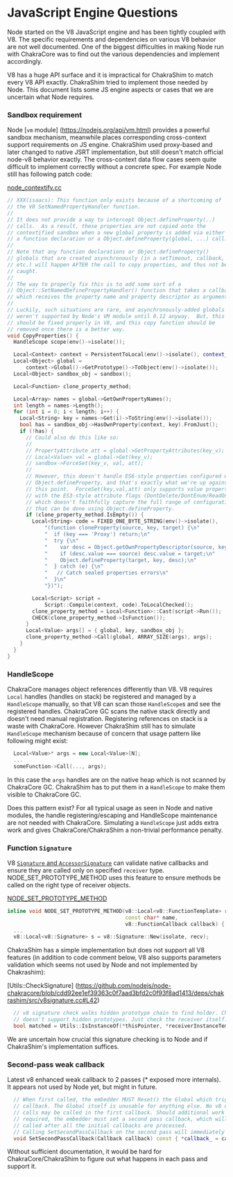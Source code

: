 JavaScript Engine Questions
===========================

Node started on the V8 JavaScript engine and has been tightly coupled with V8.
The specific requirements and dependencies on various V8 behavior are not well
documented. One of the biggest difficulties in making Node run with ChakraCore
was to find out the various dependencies and implement accordingly.

V8 has a huge API surface and it is impractical for ChakraShim to match every
V8 API exactly. ChakraShim tried to implement those needed by Node. This
document lists some JS engine aspects or cases that we are uncertain what Node
requires.


### Sandbox requirement

Node [`vm` module] (https://nodejs.org/api/vm.html) provides a powerful sandbox
mechanism, meanwhile places corresponding cross-context support requirements on
JS engine. ChakraShim used proxy-based and later changed to native JSRT
implementation, but still doesn't match official node-v8 behavior exactly. The
cross-context data flow cases seem quite difficult to implement correctly
without a concrete spec. For example Node still has following patch code:

[node_contextify.cc](https://github.com/nodejs/node/blob/master/src/node_contextify.cc#L118)

```c++
// XXX(isaacs): This function only exists because of a shortcoming of
// the V8 SetNamedPropertyHandler function.
//
// It does not provide a way to intercept Object.defineProperty(..)
// calls.  As a result, these properties are not copied onto the
// contextified sandbox when a new global property is added via either
// a function declaration or a Object.defineProperty(global, ...) call.
//
// Note that any function declarations or Object.defineProperty()
// globals that are created asynchronously (in a setTimeout, callback,
// etc.) will happen AFTER the call to copy properties, and thus not be
// caught.
//
// The way to properly fix this is to add some sort of a
// Object::SetNamedDefinePropertyHandler() function that takes a callback,
// which receives the property name and property descriptor as arguments.
//
// Luckily, such situations are rare, and asynchronously-added globals
// weren't supported by Node's VM module until 0.12 anyway.  But, this
// should be fixed properly in V8, and this copy function should be
// removed once there is a better way.
void CopyProperties() {
  HandleScope scope(env()->isolate());

  Local<Context> context = PersistentToLocal(env()->isolate(), context_);
  Local<Object> global =
      context->Global()->GetPrototype()->ToObject(env()->isolate());
  Local<Object> sandbox_obj = sandbox();

  Local<Function> clone_property_method;

  Local<Array> names = global->GetOwnPropertyNames();
  int length = names->Length();
  for (int i = 0; i < length; i++) {
    Local<String> key = names->Get(i)->ToString(env()->isolate());
    bool has = sandbox_obj->HasOwnProperty(context, key).FromJust();
    if (!has) {
      // Could also do this like so:
      //
      // PropertyAttribute att = global->GetPropertyAttributes(key_v);
      // Local<Value> val = global->Get(key_v);
      // sandbox->ForceSet(key_v, val, att);
      //
      // However, this doesn't handle ES6-style properties configured with
      // Object.defineProperty, and that's exactly what we're up against at
      // this point.  ForceSet(key,val,att) only supports value properties
      // with the ES3-style attribute flags (DontDelete/DontEnum/ReadOnly),
      // which doesn't faithfully capture the full range of configurations
      // that can be done using Object.defineProperty.
      if (clone_property_method.IsEmpty()) {
        Local<String> code = FIXED_ONE_BYTE_STRING(env()->isolate(),
            "(function cloneProperty(source, key, target) {\n"
            "  if (key === 'Proxy') return;\n"
            "  try {\n"
            "    var desc = Object.getOwnPropertyDescriptor(source, key);\n"
            "    if (desc.value === source) desc.value = target;\n"
            "    Object.defineProperty(target, key, desc);\n"
            "  } catch (e) {\n"
            "   // Catch sealed properties errors\n"
            "  }\n"
            "})");

        Local<Script> script =
            Script::Compile(context, code).ToLocalChecked();
        clone_property_method = Local<Function>::Cast(script->Run());
        CHECK(clone_property_method->IsFunction());
      }
      Local<Value> args[] = { global, key, sandbox_obj };
      clone_property_method->Call(global, ARRAY_SIZE(args), args);
    }
  }
}
```


### HandleScope

ChakraCore manages object references differently than V8. V8 requires `Local`
handles (handles on stack) be registered and managed by a `HandleScope`
manually, so that V8 can scan those `HandleScope`s and see the registered
handles. ChakraCore GC scans the native stack directly and doesn't need
manual registration. Registering references on stack is a waste with ChakraCore.
However ChakraShim still has to simulate `HandleScope` mechanism because of
concern that usage pattern like following might exist:

```c++
  Local<Value>* args = new Local<Value>[N];
  ...
  someFunction->Call(..., args);
```

In this case the `args` handles are on the native heap which is not scanned by
ChakraCore GC. ChakraShim has to put them in a `HandleScope` to make them
visible to ChakraCore GC.

Does this pattern exist? For all typical usage as seen in Node and native
modules, the handle registering/escaping and HandleScope maintenance are not
needed with ChakraCore. Simulating a `HandleScope` just adds extra work and
gives ChakraCore/ChakraShim a non-trivial performance penalty.


### Function `Signature`

V8 [`Signature` and `AccessorSignature`](https://github.com/nodejs/node/blob/ad0ce574320966ab2c7410a2c2ec8530e2bae500/deps/v8/include/v8.h#L4786)
can validate native callbacks and ensure they are called only on specified
`receiver` type. NODE_SET_PROTOTYPE_METHOD uses this feature to ensure methods
be called on the right type of receiver objects.

[NODE_SET_PROTOTYPE_METHOD](https://github.com/nodejs/node/blob/ad0ce574320966ab2c7410a2c2ec8530e2bae500/src/node.h#L260)

```c++
inline void NODE_SET_PROTOTYPE_METHOD(v8::Local<v8::FunctionTemplate> recv,
                                      const char* name,
                                      v8::FunctionCallback callback) {
  ...
  v8::Local<v8::Signature> s = v8::Signature::New(isolate, recv);
```

ChakraShim has a simple implementation but does not support all V8 features (in
addition to code comment below, V8 also supports parameters validation which
seems not used by Node and not implemented by Chakrashim):

[Utils::CheckSignature] (https://github.com/nodejs/node-chakracore/blob/cdd92ee1ef39363c0f7aad3bfd2c0f93f8ad1413/deps/chakrashim/src/v8signature.cc#L42)

```c++
  // v8 signature check walks hidden prototype chain to find holder. Chakra
  // doesn't support hidden prototypes. Just check the receiver itself.
  bool matched = Utils::IsInstanceOf(*thisPointer, *receiverInstanceTemplate);
```

We are uncertain how crucial this signature checking is to Node and if
ChakraShim's implementation suffices.


### Second-pass weak callback

Latest v8 enhanced weak callback to 2 passes (* exposed more internals). It
appears not used by Node yet, but might in future.

```c++
  // When first called, the embedder MUST Reset() the Global which triggered the
  // callback. The Global itself is unusable for anything else. No v8 other api
  // calls may be called in the first callback. Should additional work be
  // required, the embedder must set a second pass callback, which will be
  // called after all the initial callbacks are processed.
  // Calling SetSecondPassCallback on the second pass will immediately crash.
  void SetSecondPassCallback(Callback callback) const { *callback_ = callback; }
```

Without sufficient documentation, it would be hard for ChakraCore/ChakraShim to
figure out what happens in each pass and support it.
